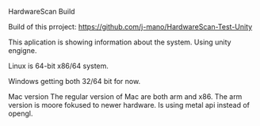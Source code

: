 HardwareScan Build

Build of this prroject: https://github.com/j-mano/HardwareScan-Test-Unity

This aplication is showing information about the system. Using unity engigne.

Linux is 64-bit x86/64 system.

Windows getting both 32/64 bit for now.

Mac version
The regular version of Mac are both arm and x86. The arm version is moore fokused to newer hardware. Is using metal api instead of opengl.
